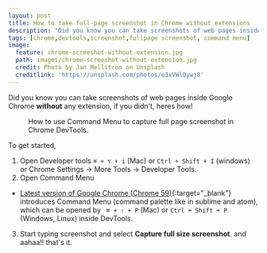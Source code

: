```yaml
---
layout: post
title: How to take full-page screenshot in Chrome without extensions
description: "Did you know you can take screenshots of web pages inside Google Chrome without any extension"
tags: [chrome,devtools,screenshot,fullpage screenshot, command menu]
image:
  feature: chrome-screeshot-without-extension.jpg
  path: images/chrome-screeshot-without-extension.jpg
  credit: Photo by Jan Mellström on Unsplash
  creditlink: 'https://unsplash.com/photos/e3xVWlQywj8'
---
```


Did you know you can take screenshots of web pages inside Google Chrome **without** any extension, if you didn't, heres how!

<figure>
	<img src="{{ site.url }}/images/chrome-screenshot.gif" alt="">
	<figcaption>How to use Command Menu to capture full page screenshot in Chrome DevTools.</figcaption>
</figure>

To get started,
1. Open Developer tools `` ⌘ + ⌥ + i `` (Mac) or `` Ctrl + Shift + I `` (windows) or Chrome Settings -> More Tools -> Developer Tools.
2. Open Command Menu
  *  [Latest version of Google Chrome (Chrome 59)](https://developers.google.com/web/updates/2017/04/devtools-release-notes){:target="_blank"} introduces Command Menu (command palette like in sublime and atom), which can be opened by ``  ⌘ + ⇧ + P `` (Mac) or `` Ctrl + Shift + P `` (Windows, Linux) inside DevTools.
3. Start typing screenshot and select **Capture full size screenshot**. and aahaa!! that's it.

